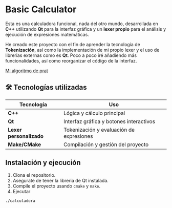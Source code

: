 # Basic Calculator

Esta es una calculadora funcional, nada del otro mundo, desarrollada en **C++** utilizando **Qt** para la interfaz gráfica y un **lexer propio** para el análisis y ejecución de expresiones matemáticas. 

He creado este proyecto con el fin de aprender la tecnología de **Tokenización**, así como la implementación de mi propio lexer y el uso de librerias externas como es **Qt**.
Poco a poco iré añadiendo más funcionalidades, así como reorganizar el código de la interfaz.

[Mi algoritmo de prat](https://github.com/sergioojm/pratParsing)

## 🛠 Tecnologías utilizadas

| Tecnología | Uso |
|------------|-----|
| **C++** | Lógica y cálculo principal |
| **Qt** | Interfaz gráfica y botones interactivos |
| **Lexer personalizado** | Tokenización y evaluación de expresiones |
| **Make/CMake** | Compilación y gestión del proyecto |

## Instalación y ejecución

1. Clona el repositorio.
2. Asegurate de tener la libreria de Qt instalada.
3. Compile el proyecto usando `cmake` y `make`. 
4. Ejecutar

```bash
./calculadora
```




